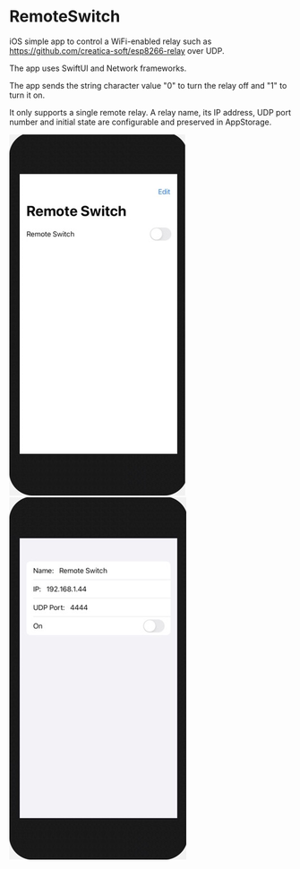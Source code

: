 # RemoteSwitch
iOS simple app to control a WiFi-enabled relay such as https://github.com/creatica-soft/esp8266-relay over UDP.

The app uses SwiftUI and Network frameworks.

The app sends the string character value "0" to turn the relay off and "1" to turn it on.

It only supports a single remote relay. A relay name, its IP address, UDP port number and initial state are configurable and preserved in AppStorage.

![Remote Switch](RemoteSwitch.jpeg)
![Edit Device](EditDevice.jpeg)

